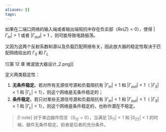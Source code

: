 ```yaml
---
aliases: []
tags:
---
```

如果在二端口网络的输入端或者输出端阻抗中存在负实部（$Re(Z)<0$），使得 $\lvert \Gamma_{in} \rvert>1$ 或者 $\lvert \Gamma_{out} \rvert>1$ ，则可能导致电路振荡。

又因为这两个反射系数和源以及负载匹配网络有关，因此放大器的稳定性取决于匹配网络给出的 $\Gamma_{S}$ 和 $\Gamma_{L}$

![[第 12 章 微波放大器设计_2.png]]

定义两类稳定性：
1. **无条件稳定**。若对所有无源信号源和负载阻抗有 $\lvert \Gamma_{in} \rvert<1$ 和 $\lvert \Gamma_{out} \rvert < 1$（ $\lvert \Gamma_{S} \rvert<1$ 和 $\lvert \Gamma_{L} \rvert < 1$），则这个网络是无条件稳定的；
2. **条件稳定**。若只对某些无源信号源和负载阻抗有 $\lvert \Gamma_{in} \rvert<1$ 和 $\lvert \Gamma_{out} \rvert < 1$（ $\lvert \Gamma_{S} \rvert<1$ 和 $\lvert \Gamma_{L} \rvert < 1$），则这个网络是条件稳定的，也称作潜在不稳定。

>[! note] 
>对于单边器件而言（$S_{12} = 0$），当满足 $\lvert S_{11} \rvert < 1$ 和 $\lvert S_{22} \rvert<1$ 的时候，器件无条件稳定。前者是后者的充分条件。

